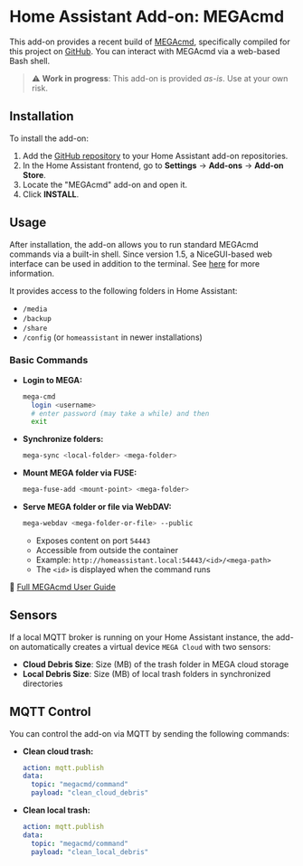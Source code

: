 # Home Assistant Add-on: MEGAcmd

This add-on provides a recent build of [MEGAcmd](https://github.com/meganz/MEGAcmd), specifically compiled for this project on [GitHub](https://github.com/heidrich76/megacmd-alpine).
You can interact with MEGAcmd via a web-based Bash shell.

> ⚠️ **Work in progress**: This add-on is provided _as-is_. Use at your own risk.

## Installation

To install the add-on:

1. Add the [GitHub repository](https://my.home-assistant.io/redirect/supervisor_add_addon_repository/?repository_url=https%3A%2F%2Fgithub.com%2Fheidrich76%2Fha-addons) to your Home Assistant add-on repositories.
2. In the Home Assistant frontend, go to **Settings** → **Add-ons** → **Add-on Store**.
3. Locate the "MEGAcmd" add-on and open it.
4. Click **INSTALL**.

## Usage

After installation, the add-on allows you to run standard MEGAcmd commands via a built-in shell.
Since version 1.5, a NiceGUI-based web interface can be used in addition to the terminal. See [here](https://github.com/heidrich76/megacmd-gui) for more information.

It provides access to the following folders in Home Assistant:

- `/media`
- `/backup`
- `/share`
- `/config` (or `homeassistant` in newer installations)

### Basic Commands

- **Login to MEGA:**

  ```bash
  mega-cmd
    login <username>
    # enter password (may take a while) and then
    exit
  ```

- **Synchronize folders:**

  ```bash
  mega-sync <local-folder> <mega-folder>
  ```

- **Mount MEGA folder via FUSE:**

  ```bash
  mega-fuse-add <mount-point> <mega-folder>
  ```

- **Serve MEGA folder or file via WebDAV:**

  ```bash
  mega-webdav <mega-folder-or-file> --public
  ```

  - Exposes content on port `54443`
  - Accessible from outside the container
  - Example: `http://homeassistant.local:54443/<id>/<mega-path>`
  - The `<id>` is displayed when the command runs

🔗 [Full MEGAcmd User Guide](https://github.com/meganz/MEGAcmd/blob/master/UserGuide.md)

## Sensors

If a local MQTT broker is running on your Home Assistant instance, the add-on automatically creates a virtual device `MEGA Cloud` with two sensors:

- **Cloud Debris Size**: Size (MB) of the trash folder in MEGA cloud storage
- **Local Debris Size**: Size (MB) of local trash folders in synchronized directories

## MQTT Control

You can control the add-on via MQTT by sending the following commands:

- **Clean cloud trash:**

  ```yaml
  action: mqtt.publish
  data:
    topic: "megacmd/command"
    payload: "clean_cloud_debris"
  ```

- **Clean local trash:**

  ```yaml
  action: mqtt.publish
  data:
    topic: "megacmd/command"
    payload: "clean_local_debris"
  ```
